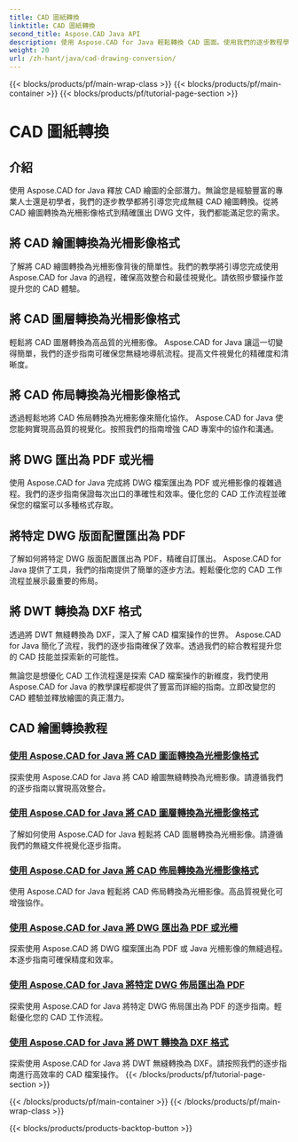 ```yaml
---
title: CAD 圖紙轉換
linktitle: CAD 圖紙轉換
second_title: Aspose.CAD Java API
description: 使用 Aspose.CAD for Java 輕鬆轉換 CAD 圖面。使用我們的逐步教程學習精確轉換、匯出和優化 CAD 檔案。
weight: 20
url: /zh-hant/java/cad-drawing-conversion/
---
```


{{< blocks/products/pf/main-wrap-class >}}
{{< blocks/products/pf/main-container >}}
{{< blocks/products/pf/tutorial-page-section >}}

# CAD 圖紙轉換


## 介紹

使用 Aspose.CAD for Java 釋放 CAD 繪圖的全部潛力。無論您是經驗豐富的專業人士還是初學者，我們的逐步教學都將引導您完成無縫 CAD 繪圖轉換。從將 CAD 繪圖轉換為光柵影像格式到精確匯出 DWG 文件，我們都能滿足您的需求。

## 將 CAD 繪圖轉換為光柵影像格式

了解將 CAD 繪圖轉換為光柵影像背後的簡單性。我們的教學將引導您完成使用 Aspose.CAD for Java 的過程，確保高效整合和最佳視覺化。請依照步驟操作並提升您的 CAD 體驗。

## 將 CAD 圖層轉換為光柵影像格式

輕鬆將 CAD 圖層轉換為高品質的光柵影像。 Aspose.CAD for Java 讓這一切變得簡單，我們的逐步指南可確保您無縫地導航流程。提高文件視覺化的精確度和清晰度。

## 將 CAD 佈局轉換為光柵影像格式

透過輕鬆地將 CAD 佈局轉換為光柵影像來簡化協作。 Aspose.CAD for Java 使您能夠實現高品質的視覺化。按照我們的指南增強 CAD 專案中的協作和溝通。

## 將 DWG 匯出為 PDF 或光柵

使用 Aspose.CAD for Java 完成將 DWG 檔案匯出為 PDF 或光柵影像的複雜過程。我們的逐步指南保證每次出口的準確性和效率。優化您的 CAD 工作流程並確保您的檔案可以多種格式存取。

## 將特定 DWG 版面配置匯出為 PDF

了解如何將特定 DWG 版面配置匯出為 PDF，精確自訂匯出。 Aspose.CAD for Java 提供了工具，我們的指南提供了簡單的逐步方法。輕鬆優化您的 CAD 工作流程並展示最重要的佈局。

## 將 DWT 轉換為 DXF 格式

透過將 DWT 無縫轉換為 DXF，深入了解 CAD 檔案操作的世界。 Aspose.CAD for Java 簡化了流程，我們的逐步指南確保了效率。透過我們的綜合教程提升您的 CAD 技能並探索新的可能性。

無論您是想優化 CAD 工作流程還是探索 CAD 檔案操作的新維度，我們使用 Aspose.CAD for Java 的教學課程都提供了豐富而詳細的指南。立即改變您的 CAD 體驗並釋放繪圖的真正潛力。
## CAD 繪圖轉換教程
### [使用 Aspose.CAD for Java 將 CAD 圖面轉換為光柵影像格式](./convert-cad-drawing-to-raster-image/)
探索使用 Aspose.CAD for Java 將 CAD 繪圖無縫轉換為光柵影像。請遵循我們的逐步指南以實現高效整合。
### [使用 Aspose.CAD for Java 將 CAD 圖層轉換為光柵影像格式](./convert-cad-layer-to-raster-image/)
了解如何使用 Aspose.CAD for Java 輕鬆將 CAD 圖層轉換為光柵影像。請遵循我們的無縫文件視覺化逐步指南。
### [使用 Aspose.CAD for Java 將 CAD 佈局轉換為光柵影像格式](./convert-cad-layout-to-raster-image/)
使用 Aspose.CAD for Java 輕鬆將 CAD 佈局轉換為光柵影像。高品質視覺化可增強協作。
### [使用 Aspose.CAD for Java 將 DWG 匯出為 PDF 或光柵](./export-dwg-to-pdf-or-raster/)
探索使用 Aspose.CAD 將 DWG 檔案匯出為 PDF 或 Java 光柵影像的無縫過程。本逐步指南可確保精度和效率。
### [使用 Aspose.CAD for Java 將特定 DWG 佈局匯出為 PDF](./export-specific-dwg-layout-to-pdf/)
探索使用 Aspose.CAD for Java 將特定 DWG 佈局匯出為 PDF 的逐步指南。輕鬆優化您的 CAD 工作流程。
### [使用 Aspose.CAD for Java 將 DWT 轉換為 DXF 格式](./convert-dwt-to-dxf/)
探索使用 Aspose.CAD for Java 將 DWT 無縫轉換為 DXF。請按照我們的逐步指南進行高效率的 CAD 檔案操作。
{{< /blocks/products/pf/tutorial-page-section >}}

{{< /blocks/products/pf/main-container >}}
{{< /blocks/products/pf/main-wrap-class >}}

{{< blocks/products/products-backtop-button >}}
